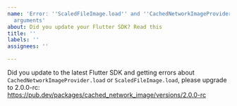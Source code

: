 ```yaml
---
name: 'Error: ''ScaledFileImage.load'' and ''CachedNetworkImageProvider.load'' positional
  arguments'
about: Did you update your Flutter SDK? Read this
title: ''
labels: ''
assignees: ''

---
```


Did you update to the latest Flutter SDK and getting errors about `CachedNetworkImageProvider.load` or `ScaledFileImage.load`, please upgrade to 2.0.0-rc: https://pub.dev/packages/cached_network_image/versions/2.0.0-rc
